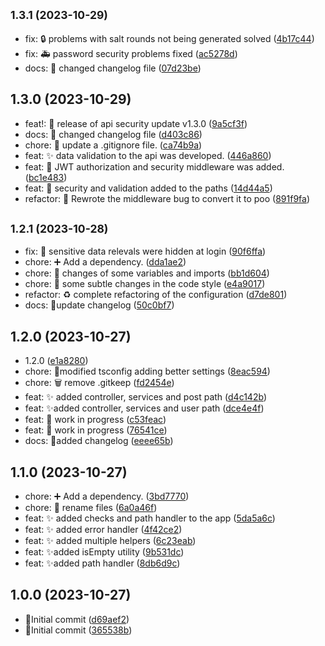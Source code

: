 ## <small>1.3.1 (2023-10-29)</small>

- fix: 🔒 problems with salt rounds not being generated solved ([4b17c44](https://github.com/FantaCovid-19/super-duper-octo-journey/commit/4b17c44))
- fix: 🚑 password security problems fixed ([ac5278d](https://github.com/FantaCovid-19/super-duper-octo-journey/commit/ac5278d))
- docs: 🔖 changed changelog file ([07d23be](https://github.com/FantaCovid-19/super-duper-octo-journey/commit/07d23be))

## 1.3.0 (2023-10-29)

- feat!: 🔖 release of api security update v1.3.0 ([9a5cf3f](https://github.com/FantaCovid-19/super-duper-octo-journey/commit/9a5cf3f))
- docs: 🔖 changed changelog file ([d403c86](https://github.com/FantaCovid-19/super-duper-octo-journey/commit/d403c86))
- chore: 🙈 update a .gitignore file. ([ca74b9a](https://github.com/FantaCovid-19/super-duper-octo-journey/commit/ca74b9a))
- feat: ✨ data validation to the api was developed. ([446a860](https://github.com/FantaCovid-19/super-duper-octo-journey/commit/446a860))
- feat: 🛂 JWT authorization and security middleware was added. ([bc1e483](https://github.com/FantaCovid-19/super-duper-octo-journey/commit/bc1e483))
- feat: 🛂 security and validation added to the paths ([14d44a5](https://github.com/FantaCovid-19/super-duper-octo-journey/commit/14d44a5))
- refactor: 🎨 Rewrote the middleware bug to convert it to poo ([891f9fa](https://github.com/FantaCovid-19/super-duper-octo-journey/commit/891f9fa))

## <small>1.2.1 (2023-10-28)</small>

- fix: 🛂 sensitive data relevals were hidden at login ([90f6ffa](https://github.com/FantaCovid-19/super-duper-octo-journey/commit/90f6ffa))
- chore: ➕ Add a dependency. ([dda1ae2](https://github.com/FantaCovid-19/super-duper-octo-journey/commit/dda1ae2))
- chore: 🎨 changes of some variables and imports ([bb1d604](https://github.com/FantaCovid-19/super-duper-octo-journey/commit/bb1d604))
- chore: 🎨 some subtle changes in the code style ([e4a9017](https://github.com/FantaCovid-19/super-duper-octo-journey/commit/e4a9017))
- refactor: :recycle: complete refactoring of the configuration ([d7de801](https://github.com/FantaCovid-19/super-duper-octo-journey/commit/d7de801))
- docs: 🔖update changelog ([50c0bf7](https://github.com/FantaCovid-19/super-duper-octo-journey/commit/50c0bf7))

## 1.2.0 (2023-10-27)

- 1.2.0 ([e1a8280](https://github.com/FantaCovid-19/super-duper-octo-journey/commit/e1a8280))
- chore: 🔧modified tsconfig adding better settings ([8eac594](https://github.com/FantaCovid-19/super-duper-octo-journey/commit/8eac594))
- chore: 🗑 remove .gitkeep ([fd2454e](https://github.com/FantaCovid-19/super-duper-octo-journey/commit/fd2454e))
- feat: ✨ added controller, services and post path ([d4c142b](https://github.com/FantaCovid-19/super-duper-octo-journey/commit/d4c142b))
- feat: ✨added controller, services and user path ([dce4e4f](https://github.com/FantaCovid-19/super-duper-octo-journey/commit/dce4e4f))
- feat: 🚧 work in progress ([c53feac](https://github.com/FantaCovid-19/super-duper-octo-journey/commit/c53feac))
- feat: 🚧 work in progress ([76541ce](https://github.com/FantaCovid-19/super-duper-octo-journey/commit/76541ce))
- docs: 🔖added changelog ([eeee65b](https://github.com/FantaCovid-19/super-duper-octo-journey/commit/eeee65b))

## 1.1.0 (2023-10-27)

- chore: ➕ Add a dependency. ([3bd7770](https://github.com/FantaCovid-19/super-duper-octo-journey/commit/3bd7770))
- chore: 🚚 rename files ([6a0a46f](https://github.com/FantaCovid-19/super-duper-octo-journey/commit/6a0a46f))
- feat: ✨ added checks and path handler to the app ([5da5a6c](https://github.com/FantaCovid-19/super-duper-octo-journey/commit/5da5a6c))
- feat: ✨ added error handler ([4f42ce2](https://github.com/FantaCovid-19/super-duper-octo-journey/commit/4f42ce2))
- feat: ✨ added multiple helpers ([6c23eab](https://github.com/FantaCovid-19/super-duper-octo-journey/commit/6c23eab))
- feat: ✨added isEmpty utility ([9b531dc](https://github.com/FantaCovid-19/super-duper-octo-journey/commit/9b531dc))
- feat: ✨added path handler ([8db6d9c](https://github.com/FantaCovid-19/super-duper-octo-journey/commit/8db6d9c))

## 1.0.0 (2023-10-27)

- 🎉Initial commit ([d69aef2](https://github.com/FantaCovid-19/super-duper-octo-journey/commit/d69aef2))
- 🎉Initial commit ([365538b](https://github.com/FantaCovid-19/super-duper-octo-journey/commit/365538b))
